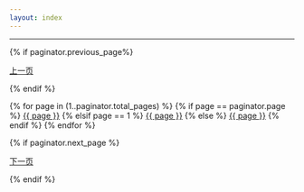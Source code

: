 ```yaml
---
layout: index
---
```








***

<div class="paginator">
{% if paginator.previous_page%}

<a href="{{ paginator.previous_page_path | '/' }}">上一页</a>

{% endif %}

{% for page in (1..paginator.total_pages) %}
    {% if page == paginator.page %}
      <a href="#">{{ page }}</a>
    {% elsif page == 1 %}
      <a href="{{ paginator.previous_page_path | prepend: site.baseurl | replace: '//', '/' }}">{{ page }}</a>
    {% else %}
      <a href="{{ site.paginate_path | prepend: site.baseurl | replace: '//', '/' | replace: ':num', page }}">{{ page }}</a>
    {% endif %}
  {% endfor %}

{% if paginator.next_page %}

<a href="{{ paginator.next_page_path }}">下一页</a>

{% endif %}


</div>
